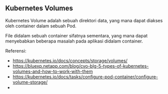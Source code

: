 ## Kubernetes Volumes

Kubernetes Volume adalah sebuah direktori data, yang mana dapat diakses oleh container dalam sebuah Pod. 

File didalam sebuah container sifatnya sementara, yang mana dapat menyebabkan beberapa masalah pada aplikasi didalam container. 


Referensi:
- https://kubernetes.io/docs/concepts/storage/volumes/
- https://bluexp.netapp.com/blog/cvo-blg-5-types-of-kubernetes-volumes-and-how-to-work-with-them
- https://kubernetes.io/docs/tasks/configure-pod-container/configure-volume-storage/
- 

